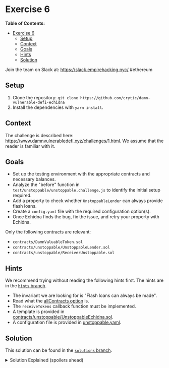 # Exercise 6

**Table of Contents:**

- [Exercise 6](#exercise-6)
  - [Setup](#setup)
  - [Context](#context)
  - [Goals](#goals)
  - [Hints](#hints)
  - [Solution](#solution)

Join the team on Slack at: https://slack.empirehacking.nyc/ #ethereum

## Setup

1. Clone the repository: `git clone https://github.com/crytic/damn-vulnerable-defi-echidna`
2. Install the dependencies with `yarn install`.

## Context

The challenge is described here: https://www.damnvulnerabledefi.xyz/challenges/1.html. We assume that the reader is familiar with it.

## Goals

- Set up the testing environment with the appropriate contracts and necessary balances.
- Analyze the "before" function in `test/unstoppable/unstoppable.challenge.js` to identify the initial setup required.
- Add a property to check whether `UnstoppableLender` can always provide flash loans.
- Create a `config.yaml` file with the required configuration option(s).
- Once Echidna finds the bug, fix the issue, and retry your property with Echidna.

Only the following contracts are relevant:

- `contracts/DamnValuableToken.sol`
- `contracts/unstoppable/UnstoppableLender.sol`
- `contracts/unstoppable/ReceiverUnstoppable.sol`

## Hints

We recommend trying without reading the following hints first. The hints are in the [`hints` branch](https://github.com/crytic/damn-vulnerable-defi-echidna/tree/hints).

- The invariant we are looking for is "Flash loans can always be made".
- Read what the [allContracts option](../basic/common-testing-approaches.md#external-testing) is.
- The `receiveTokens` callback function must be implemented.
- A template is provided in [contracts/unstoppable/UnstoppableEchidna.sol](https://github.com/crytic/damn-vulnerable-defi-echidna/blob/hints/contracts/unstoppable/UnstoppableEchidna.sol).
- A configuration file is provided in [unstoppable.yaml](https://github.com/crytic/damn-vulnerable-defi-echidna/blob/hints/unstoppable.yaml).

## Solution

This solution can be found in the [`solutions` branch](https://github.com/crytic/damn-vulnerable-defi-echidna/blob/solutions/contracts/unstoppable/UnstoppableEchidna.sol).

[ctf]: https://www.damnvulnerabledefi.xyz/

<details>
<summary>Solution Explained (spoilers ahead)</summary>

Note: Please ensure that you have placed `solution.sol` (or `UnstoppableEchidna.sol`) in `contracts/unstoppable`.

The goal of the unstoppable challenge is to recognize that `UnstoppableLender` has two modes of tracking its balance: `poolBalance` and `damnValuableToken.balanceOf(address(this))`.

`poolBalance` is increased when someone calls `depositTokens()`.

However, a user can call `damnValuableToken.transfer()` directly and increase the `balanceOf(address(this))` without increasing `poolBalance`.

Now, the two balance trackers are out of sync.

When Echidna calls `pool.flashLoan(10)`, the assertion `assert(poolBalance == balanceBefore)` in `UnstoppableLender` will fail, and the pool can no longer provide flash loans.

See the example output below from Echidna:

```bash
echidna . --contract UnstoppableEchidna --config unstoppable.yaml

...

echidna_testFlashLoan: failed!💥
  Call sequence:
    transfer(0x62d69f6867a0a084c6d313943dc22023bc263691,1296000)

...
```

</details>

